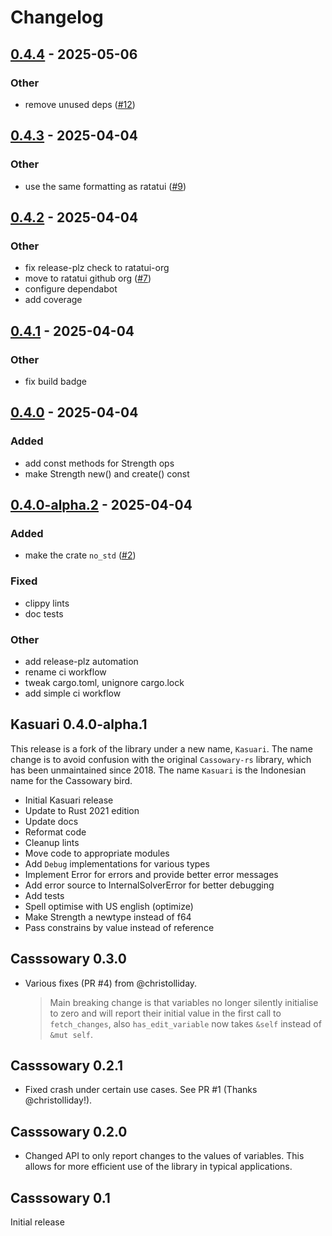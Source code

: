 # Changelog

## [0.4.4](https://github.com/ratatui/kasuari/compare/v0.4.3...v0.4.4) - 2025-05-06

### Other

- remove unused deps ([#12](https://github.com/ratatui/kasuari/pull/12))

## [0.4.3](https://github.com/ratatui/kasuari/compare/v0.4.2...v0.4.3) - 2025-04-04

### Other

- use the same formatting as ratatui ([#9](https://github.com/ratatui/kasuari/pull/9))

## [0.4.2](https://github.com/ratatui/kasuari/compare/v0.4.1...v0.4.2) - 2025-04-04

### Other

- fix release-plz check to ratatui-org
- move to ratatui github org ([#7](https://github.com/ratatui/kasuari/pull/7))
- configure dependabot
- add coverage

## [0.4.1](https://github.com/ratatui/kasuari/compare/v0.4.0...v0.4.1) - 2025-04-04

### Other

- fix build badge

## [0.4.0](https://github.com/ratatui/kasuari/compare/v0.4.0-alpha.2...v0.4.0) - 2025-04-04

### Added

- add const methods for Strength ops
- make Strength new() and create() const

## [0.4.0-alpha.2](https://github.com/ratatui/kasuari/compare/v0.4.0-alpha.1...v0.4.0-alpha.2) - 2025-04-04

### Added

- make the crate `no_std` ([#2](https://github.com/ratatui/kasuari/pull/2))

### Fixed

- clippy lints
- doc tests

### Other

- add release-plz automation
- rename ci workflow
- tweak cargo.toml, unignore cargo.lock
- add simple ci workflow

## Kasuari 0.4.0-alpha.1

This release is a fork of the library under a new name, `Kasuari`. The name change is to avoid confusion
with the original `Cassowary-rs` library, which has been unmaintained since 2018. The name `Kasuari` is
the Indonesian name for the Cassowary bird.

- Initial Kasuari release
- Update to Rust 2021 edition
- Update docs
- Reformat code
- Cleanup lints
- Move code to appropriate modules
- Add `Debug` implementations for various types
- Implement Error for errors and provide better error messages
- Add error source to InternalSolverError for better debugging
- Add tests
- Spell optimise with US english (optimize)
- Make Strength a newtype instead of f64
- Pass constrains by value instead of reference

## Casssowary 0.3.0

- Various fixes (PR #4) from @christolliday.
  > Main breaking change is that variables no longer silently initialise to zero and will report
  their initial value in the first call to `fetch_changes`, also `has_edit_variable` now takes
  `&self` instead of `&mut self`.

## Casssowary 0.2.1

- Fixed crash under certain use cases. See PR #1 (Thanks @christolliday!).

## Casssowary 0.2.0

- Changed API to only report changes to the values of variables. This allows for more efficient use
  of the library in typical applications.

## Casssowary  0.1

Initial release
